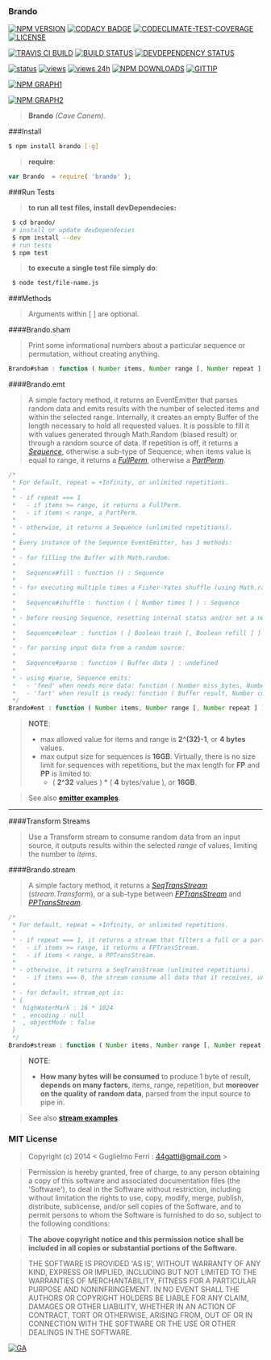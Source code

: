 ### Brando

[![NPM VERSION](http://img.shields.io/npm/v/brando.svg)](https://www.npmjs.org/package/brando)
[![CODACY BADGE](https://img.shields.io/codacy/b18ed7d95b0a4707a0ff7b88b30d3def.svg)](https://www.codacy.com/public/44gatti/brando)
[![CODECLIMATE-TEST-COVERAGE](https://codeclimate.com/github/rootslab/brando/badges/coverage.svg)](https://codeclimate.com/github/rootslab/brando)
[![LICENSE](http://img.shields.io/badge/license-MIT-blue.svg)](https://github.com/rootslab/brando#mit-license)

[![TRAVIS CI BUILD](http://img.shields.io/travis/rootslab/brando.svg)](http://travis-ci.org/rootslab/brando)
[![BUILD STATUS](http://img.shields.io/david/rootslab/brando.svg)](https://david-dm.org/rootslab/brando)
[![DEVDEPENDENCY STATUS](http://img.shields.io/david/dev/rootslab/brando.svg)](https://david-dm.org/rootslab/brando#info=devDependencies)

[![status](https://sourcegraph.com/api/repos/github.com/rootslab/brando/.badges/status.png)](https://sourcegraph.com/github.com/rootslab/brando)
[![views](https://sourcegraph.com/api/repos/github.com/rootslab/brando/.counters/views.png)](https://sourcegraph.com/github.com/rootslab/brando)
[![views 24h](https://sourcegraph.com/api/repos/github.com/rootslab/brando/.counters/views-24h.png)](https://sourcegraph.com/github.com/rootslab/brando)
[![NPM DOWNLOADS](http://img.shields.io/npm/dm/brando.svg)](http://npm-stat.com/charts.html?package=brando)
[![GITTIP](http://img.shields.io/gittip/rootslab.svg)](https://www.gittip.com/rootslab/)

[![NPM GRAPH1](https://nodei.co/npm-dl/brando.png)](https://nodei.co/npm/brando/)

[![NPM GRAPH2](https://nodei.co/npm/brando.png?downloads=true&downloadRank=true&stars=true)](https://nodei.co/npm/brando/)

> __Brando__ _(Cave Canem)_.

###Install

```bash
$ npm install brando [-g]
```

> __require__:

```javascript
var Brando  = require( 'brando' );
```
###Run Tests

> __to run all test files, install devDependecies:__

```bash
 $ cd brando/
 # install or update devDependecies 
 $ npm install --dev
 # run tests
 $ npm test
```
> __to execute a single test file simply do__:

```bash
 $ node test/file-name.js
```

###Methods

> Arguments within [ ] are optional.

####Brando.sham

> Print some informational numbers about a particular sequence or permutation,
> without creating anything.

```javascript
Brando#sham : function ( Number items, Number range [, Number repeat ] ) : undefined
```

####Brando.emt

> A simple factory method, it returns an EventEmitter that parses random data and emits results
> with the number of selected items and within the selected range. Internally, it creates an empty
> Buffer of the length necessary to hold all requested values. It is possible to fill it with values
> generated through Math.Random (biased result) or through a random source of data.
> If repetition is off, it returns a _[Sequence](lib/filters/emitters/sequence)_, otherwise a
> sub-type of Sequence; when items value is equal to range, it returns a _[FullPerm](lib/filters/emitters/fullperm)_,
> otherwise a _[PartPerm](lib/filters/emitters/partperm)_.

```javascript
/*
 * For default, repeat = +Infinity, or unlimited repetitions.
 *
 * - if repeat === 1
 *   - if items >= range, it returns a FullPerm.
 *   - if items < range, a PartPerm.
 *
 * - otherwise, it returns a Sequence (unlimited repetitions).
 *
 * Every instance of the Sequence EventEmitter, has 3 methods:
 * 
 * - for filling the Buffer with Math.random:
 *
 *   Sequence#fill : function () : Sequence
 *
 * - for executing multiple times a Fisher-Yates shuffle (using Math.random)
 *
 *   Sequence#shuffle : function ( [ Number times ] ) : Sequence
 *
 * - before reusing Sequence, resetting internal status and/or set a new result buffer:
 *
 *   Sequence#clear : function ( [ Boolean trash [, Boolean refill ] ] ) : Sequence
 *
 * - for parsing input data from a random source:
 *
 *   Sequence#parse : function ( Buffer data ) : undefined
 *
 * - using #parse, Sequence emits:
 *   - 'feed' when needs more data: function ( Number miss_bytes, Number curr_usage_ratio )
 *   - 'fart' when result is ready: function ( Buffer result, Number curr_usage_ratio )
 */
Brando#emt : function ( Number items, Number range [, Number repeat ] ) : Sequence
```
> __NOTE__:
> - max allowed value for items and range is __2^(32)-1__, or __4 bytes__ values.
> - max output size for sequences is __16GB__. Virtually, there is no size limit
>   for sequences with repetitions, but the max length for __FP__ and __PP__ is limited
>   to:
>   - ( __2^32__ values ) * ( __4__ bytes/value ), or __16GB__.

> See also __[emitter examples](example/)__.

------------------------------------------------------------------------------------

####Transform Streams

> Use a Transform stream to consume random data from an input source, it outputs
> results within the selected _range_ of values, limiting the number to _items_.

####Brando.stream

> A simple factory method, it returns a _[SeqTransStream](lib/filters/streams/sequence-transform)_
> (_stream.Transform_), or a sub-type between _[FPTransStream](lib/filters/streams/fullperm-transform)_
> and _[PPTransStream](lib/filters/streams/partperm-transform)_.

```javascript
/*
 * For default, repeat = +Infinity, or unlimited repetitions.
 *
 * - if repeat === 1, it returns a stream that filters a full or a partial permutation.
 *   - if items >= range, it returns a FPTransStream.
 *   - if items < range, a PPTransStream.
 *
 * - otherwise, it returns a SeqTransStream (unlimited repetitions).
 *   - if items === 0, the stream consume all data that it receives, until stream ends.
 *
 * - for default, stream_opt is:
 * {
 *  highWaterMark : 16 * 1024
 *  , encoding : null
 *  , objectMode : false
 }
 */
Brando#stream : function ( Number items, Number range [, Number repeat [, Object stream_opt ] ] ) : SeqTransStream
```
> __NOTE__:
>  - __How many bytes will be consumed__ to produce 1 byte of result, __depends on many factors__,
>   items, range, repetition, but __moreover on the quality of random data__, parsed from the input
>   source to pipe in.

> See also __[stream examples](example/)__.


### MIT License

> Copyright (c) 2014 &lt; Guglielmo Ferri : 44gatti@gmail.com &gt;

> Permission is hereby granted, free of charge, to any person obtaining
> a copy of this software and associated documentation files (the
> 'Software'), to deal in the Software without restriction, including
> without limitation the rights to use, copy, modify, merge, publish,
> distribute, sublicense, and/or sell copies of the Software, and to
> permit persons to whom the Software is furnished to do so, subject to
> the following conditions:

> __The above copyright notice and this permission notice shall be
> included in all copies or substantial portions of the Software.__

> THE SOFTWARE IS PROVIDED 'AS IS', WITHOUT WARRANTY OF ANY KIND,
> EXPRESS OR IMPLIED, INCLUDING BUT NOT LIMITED TO THE WARRANTIES OF
> MERCHANTABILITY, FITNESS FOR A PARTICULAR PURPOSE AND NONINFRINGEMENT.
> IN NO EVENT SHALL THE AUTHORS OR COPYRIGHT HOLDERS BE LIABLE FOR ANY
> CLAIM, DAMAGES OR OTHER LIABILITY, WHETHER IN AN ACTION OF CONTRACT,
> TORT OR OTHERWISE, ARISING FROM, OUT OF OR IN CONNECTION WITH THE
> SOFTWARE OR THE USE OR OTHER DEALINGS IN THE SOFTWARE.

[![GA](https://ga-beacon.appspot.com/UA-53998692-1/brando/Readme?pixel)](https://github.com/igrigorik/ga-beacon)